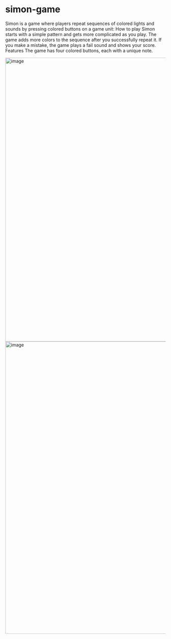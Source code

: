 # simon-game

Simon is a game where players repeat sequences of colored lights and sounds by pressing colored buttons on a game unit: 
How to play
Simon starts with a simple pattern and gets more complicated as you play. The game adds more colors to the sequence after you successfully repeat it. If you make a mistake, the game plays a fail sound and shows your score. 
Features
The game has four colored buttons, each with a unique note.

<img width="891" alt="image" src="https://github.com/user-attachments/assets/99ca5dcf-7f22-46f5-b095-c39cd0f6dbae">

<img width="918" alt="image" src="https://github.com/user-attachments/assets/a38258af-1a1a-4c1c-b8bb-8cc179483bf9">

